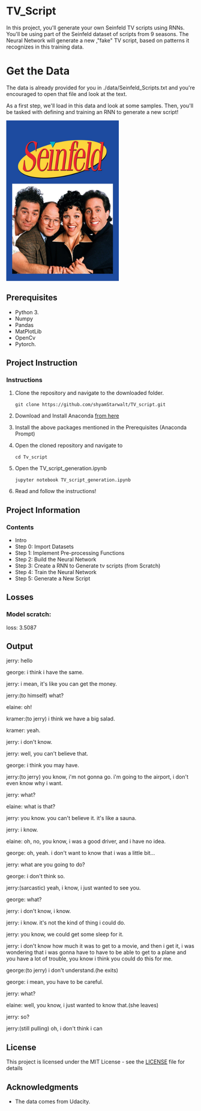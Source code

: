 # TV_Script
In this project, you'll generate your own Seinfeld TV scripts using RNNs. You'll be using part of the Seinfeld dataset of scripts from 9 seasons. The Neural Network will generate a new ,"fake" TV script, based on patterns it recognizes in this training data.

# Get the Data
The data is already provided for you in ./data/Seinfeld_Scripts.txt and you're encouraged to open that file and look at the text.

As a first step, we'll load in this data and look at some samples.
Then, you'll be tasked with defining and training an RNN to generate a new script!

<img src = '/seinfeld.jpg' width=300px>

## Prerequisites

* Python 3.
* Numpy 
* Pandas
* MatPlotLib
* OpenCv
* Pytorch. 

## Project Instruction

### Instructions
1. Clone the repository and navigate to the downloaded folder.
	```	
	git clone https://github.com/shyamStarwalt/TV_script.git
	```
2. Download and Install Anaconda [from here](https://www.anaconda.com/)

3. Install the above packages mentioned in the Prerequisites (Anaconda Prompt)

4. Open the cloned repository and navigate to
	```
	cd Tv_script
	```
5. Open the TV_script_generation.ipynb
	```
	jupyter notebook TV_script_generation.ipynb	
	```
6. Read and follow the instructions!  

## Project Information

### Contents

- Intro
- Step 0: Import Datasets
- Step 1: Implement Pre-processing Functions
- Step 2: Build the Neural Network
- Step 3: Create a RNN to Generate tv scripts (from Scratch)
- Step 4: Train the Neural Network
- Step 5: Generate a New Script

## Losses

### Model scratch:
loss: 3.5087 

## Output

jerry: hello

george: i think i have the same.

jerry: i mean, it's like you can get the money.

jerry:(to himself) what?

elaine: oh!

kramer:(to jerry) i think we have a big salad.

kramer: yeah.

jerry: i don't know.

jerry: well, you can't believe that.

george: i think you may have.

jerry:(to jerry) you know, i'm not gonna go. i'm going to the airport, i don't even know why i want.

jerry: what?

elaine: what is that?

jerry: you know. you can't believe it. it's like a sauna.

jerry: i know.

elaine: oh, no, you know, i was a good driver, and i have no idea.

george: oh, yeah. i don't want to know that i was a little bit...

jerry: what are you going to do?

george: i don't think so.

jerry:(sarcastic) yeah, i know, i just wanted to see you.

george: what?

jerry: i don't know, i know.

jerry: i know. it's not the kind of thing i could do.

jerry: you know, we could get some sleep for it.

jerry: i don't know how much it was to get to a movie, and then i get it, i was wondering that i was gonna have to have to be able to get to a plane and you have a lot of trouble, you know i think you could do this for me.

george:(to jerry) i don't understand.(he exits)

george: i mean, you have to be careful.

jerry: what?

elaine: well, you know, i just wanted to know that.(she leaves)

jerry: so?

jerry:(still pulling) oh, i don't think i can

## License

This project is licensed under the MIT License - see the [LICENSE](LICENSE) file for details

## Acknowledgments

* The data comes from Udacity.
